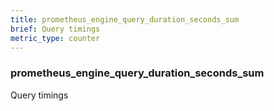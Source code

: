 ```yaml
---
title: prometheus_engine_query_duration_seconds_sum
brief: Query timings
metric_type: counter
---
```

### prometheus_engine_query_duration_seconds_sum

Query timings